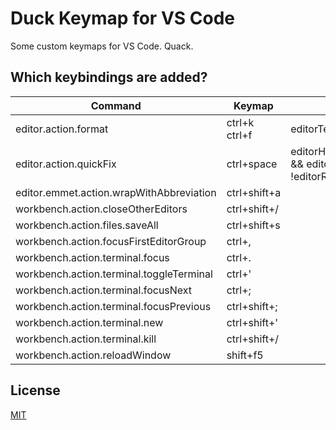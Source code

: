 # Duck Keymap for VS Code

Some custom keymaps for VS Code. Quack.

## Which keybindings are added?

Command | Keymap | When
--------|--------|-----
editor.action.format | ctrl+k ctrl+f | editorTextFocus
editor.action.quickFix | ctrl+space | editorHasCodeActionsProvider && editorTextFocus && !editorReadonly
editor.emmet.action.wrapWithAbbreviation | ctrl+shift+a
workbench.action.closeOtherEditors | ctrl+shift+/
workbench.action.files.saveAll | ctrl+shift+s
workbench.action.focusFirstEditorGroup | ctrl+,
workbench.action.terminal.focus | ctrl+.
workbench.action.terminal.toggleTerminal | ctrl+'
workbench.action.terminal.focusNext | ctrl+;
workbench.action.terminal.focusPrevious | ctrl+shift+;
workbench.action.terminal.new | ctrl+shift+'
workbench.action.terminal.kill | ctrl+shift+/
workbench.action.reloadWindow | shift+f5

## License
[MIT](license.txt)
